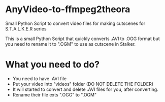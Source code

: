 # AnyVideo-to-ffmpeg2theora
Small Python Script to convert video files for making cutscenes for S.T.A.L.K.E.R series

This is a small Python Script that quickly converts .AVI to .OGG format but you need to rename it to ".OGM" to use as cutscene in Stalker.

# What you need to do?
- You need to have .AVI file
- Put your video into "videos" folder (DO NOT DELETE THE FOLDER)
- It will started to convert and delete .AVI files for you, after converting.
- Rename their file exts ".OGG" to ".OGM"

